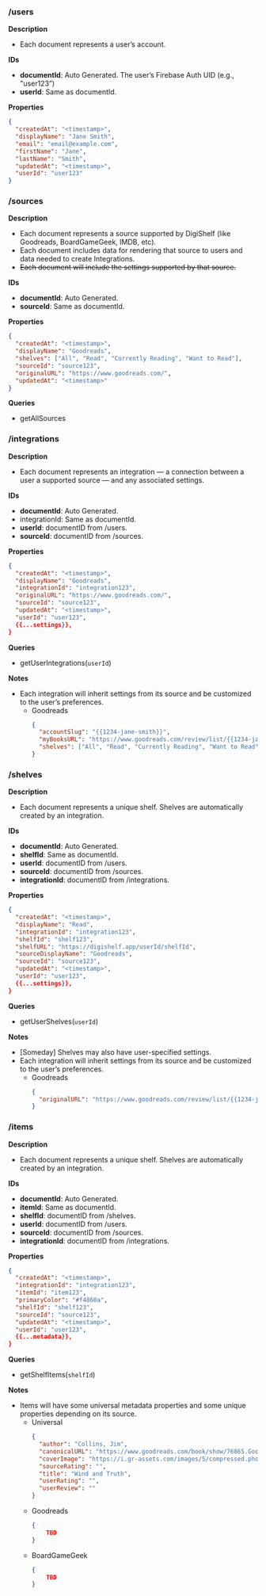 ### /users

**Description**

- Each document represents a user’s account.

**IDs**

- **documentId**: Auto Generated. The user’s Firebase Auth UID (e.g., "user123”)
- **userId**: Same as documentId.

**Properties**

```json
{
  "createdAt": "<timestamp>",
  "displayName": "Jane Smith",
  "email": "email@example.com",
  "firstName": "Jane",
  "lastName": "Smith",
  "updatedAt": "<timestamp>",
  "userId": "user123"
}
```

### /sources

**Description**

- Each document represents a source supported by DigiShelf (like Goodreads, BoardGameGeek, IMDB, etc).
- Each document includes data for rendering that source to users and data needed to create Integrations.
- ~~Each document will include the settings supported by that source.~~

**IDs**

- **documentId**: Auto Generated.
- **sourceId**: Same as documentId.

**Properties**

```json
{
  "createdAt": "<timestamp>",
  "displayName": "Goodreads",
  "shelves": ["All", "Read", "Currently Reading", "Want to Read"],
  "sourceId": "source123",
  "originalURL": "https://www.goodreads.com/",
  "updatedAt": "<timestamp>"
}
```

**Queries**

- getAllSources

### /integrations

**Description**

- Each document represents an integration — a connection between a user a supported source — and any associated settings.

**IDs**

- **documentId**: Auto Generated.
- integrationId: Same as documentId.
- **userId**: documentID from /users.
- **sourceId**: documentID from /sources.

**Properties**

```json
{
  "createdAt": "<timestamp>",
  "displayName": "Goodreads",
  "integrationId": "integration123",
  "originalURL": "https://www.goodreads.com/",
  "sourceId": "source123",
  "updatedAt": "<timestamp>",
  "userId": "user123",
  {{...settings}},
}
```

**Queries**

- getUserIntegrations(`userId`)

**Notes**

- Each integration will inherit settings from its source and be customized to the user’s preferences.
  - Goodreads
    ```json
    {
      "accountSlug": "{{1234-jane-smith}}",
      "myBooksURL": "https://www.goodreads.com/review/list/{{1234-jane-smith}}",
      "shelves": ["All", "Read", "Currently Reading", "Want to Read"]
    }
    ```

### /shelves

**Description**

- Each document represents a unique shelf. Shelves are automatically created by an integration.

**IDs**

- **documentId**: Auto Generated.
- **shelfId**: Same as documentId.
- **userId**: documentID from /users.
- **sourceId**: documentID from /sources.
- **integrationId**: documentID from /integrations.

**Properties**

```json
{
  "createdAt": "<timestamp>",
  "displayName": "Read",
  "integrationId": "integration123",
  "shelfId": "shelf123",
  "shelfURL": "https://digishelf.app/userId/shelfId",
  "sourceDisplayName": "Goodreads",
  "sourceId": "source123",
  "updatedAt": "<timestamp>",
  "userId": "user123",
  {{...settings}},
}
```

**Queries**

- getUserShelves(`userId`)

**Notes**

- [Someday] Shelves may also have user-specified settings.
- Each integration will inherit settings from its source and be customized to the user’s preferences.
  - Goodreads
    ```json
    {
      "originalURL": "https://www.goodreads.com/review/list/{{1234-jane-smith}}"
    }
    ```

### /items

**Description**

- Each document represents a unique shelf. Shelves are automatically created by an integration.

**IDs**

- **documentId**: Auto Generated.
- **itemId**: Same as documentId.
- **shelfId**: documentID from /shelves.
- **userId**: documentID from /users.
- **sourceId**: documentID from /sources.
- **integrationId**: documentID from /integrations.

**Properties**

```json
{
  "createdAt": "<timestamp>",
  "integrationId": "integration123",
  "itemId": "item123",
  "primaryColor": "#f4860a",
  "shelfId": "shelf123",
  "sourceId": "source123",
  "updatedAt": "<timestamp>",
  "userId": "user123",
  {{...metadata}},
}
```

**Queries**

- getShelfItems(`shelfId`)

**Notes**

- Items will have some universal metadata properties and some unique properties depending on its source.
  - Universal
    ```json
    {
      "author": "Collins, Jim",
      "canonicalURL": "https://www.goodreads.com/book/show/76865.Good_to_Great",
      "coverImage": "https://i.gr-assets.com/images/S/compressed.photo.goodreads.com/books/1546097703l/76865.jpg",
      "sourceRating": "",
      "title": "Wind and Truth",
      "userRating": "",
      "userReview": ""
    }
    ```
  - Goodreads
    ```json
    {
    	TBD
    }
    ```
  - BoardGameGeek
    ```json
    {
    	TBD
    }
    ```
